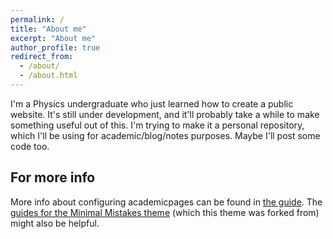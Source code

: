 ```yaml
---
permalink: /
title: "About me"
excerpt: "About me"
author_profile: true
redirect_from: 
  - /about/
  - /about.html
---
```


I'm a Physics undergraduate who just learned how to create a public website. It's still under development, and it'll probably take a while to make something useful out of this. I'm trying to make it a personal repository, which I'll be using for academic/blog/notes purposes. Maybe I'll post some code too.

For more info
------
More info about configuring academicpages can be found in [the guide](https://academicpages.github.io/markdown/). The [guides for the Minimal Mistakes theme](https://mmistakes.github.io/minimal-mistakes/docs/configuration/) (which this theme was forked from) might also be helpful.
